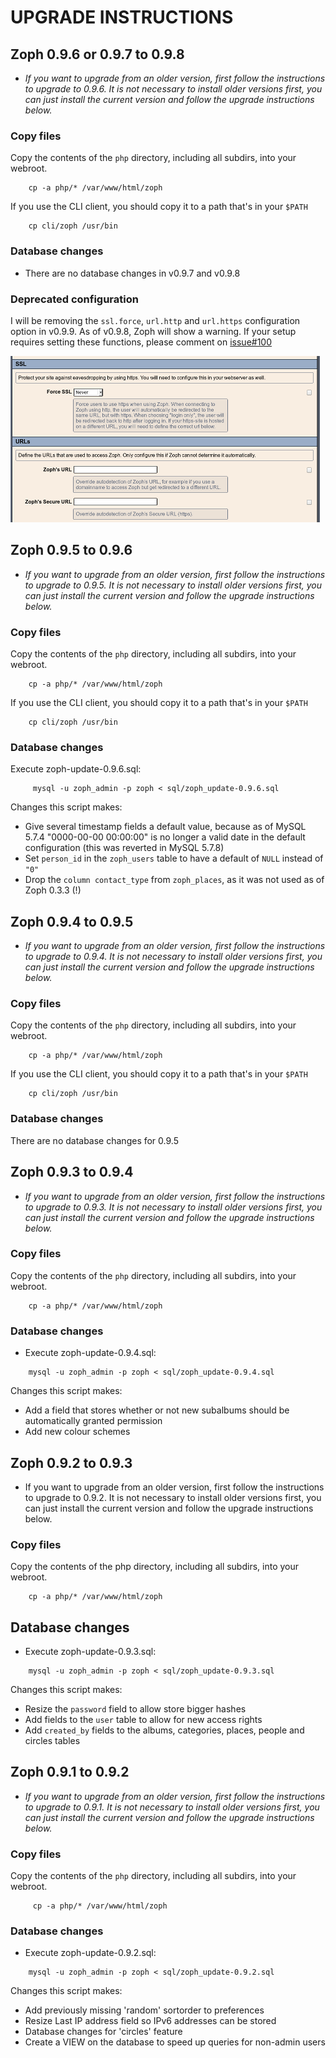 # UPGRADE INSTRUCTIONS #
## Zoph 0.9.6 or 0.9.7 to 0.9.8 ##

* *If you want to upgrade from an older version, first follow the instructions to upgrade to 0.9.6. It is not necessary to install older versions first, you can just install the current version and follow the upgrade instructions below.*

### Copy files ###
Copy the contents of the `php` directory, including all subdirs, into your webroot. 
```
    cp -a php/* /var/www/html/zoph
```
If you use the CLI client, you should copy it to a path that's in your `$PATH`
```
    cp cli/zoph /usr/bin
```

### Database changes ###
* There are no database changes in v0.9.7 and v0.9.8

### Deprecated configuration ###
I will be removing the `ssl.force`, `url.http` and `url.https` configuration option in v0.9.9. As of v0.9.8, Zoph will show a warning. If your setup requires setting these functions, please comment on [issue#100](http://github.com/jeroenrnl/zoph/issues/100)

![screenshot of the deprecated options](img/zoph-ssl-config.png)

## Zoph 0.9.5 to 0.9.6 ##
* *If you want to upgrade from an older version, first follow the instructions to upgrade to 0.9.5. It is not necessary to install older versions first, you can just install the current version and follow the upgrade instructions below.*

### Copy files ###
Copy the contents of the `php` directory, including all subdirs, into your webroot.
```
    cp -a php/* /var/www/html/zoph
```
If you use the CLI client, you should copy it to a path that's in your `$PATH`
```
    cp cli/zoph /usr/bin
```
### Database changes ###
Execute zoph-update-0.9.6.sql:
```
     mysql -u zoph_admin -p zoph < sql/zoph_update-0.9.6.sql
```
Changes this script makes:

* Give several timestamp fields a default value, because as of MySQL 5.7.4 "0000-00-00 00:00:00" is no longer a valid date in the default configuration (this was reverted in MySQL 5.7.8)
* Set `person_id` in the `zoph_users` table to have a default of `NULL` instead of `"0"`
* Drop the `column contact_type` from `zoph_places`, as it was not used as of Zoph 0.3.3 (!)

## Zoph 0.9.4 to 0.9.5 ##
* *If you want to upgrade from an older version, first follow the instructions to upgrade to 0.9.4. It is not necessary to install older versions first, you can just install the current version and follow the upgrade instructions below.*

### Copy files ###
Copy the contents of the `php` directory, including all subdirs, into your webroot.
```
    cp -a php/* /var/www/html/zoph
```
If you use the CLI client, you should copy it to a path that's in your `$PATH`
```
    cp cli/zoph /usr/bin
```
### Database changes ###
There are no database changes for 0.9.5

## Zoph 0.9.3 to 0.9.4 ##
* *If you want to upgrade from an older version, first follow the instructions to upgrade to 0.9.3. It is not necessary to install older versions first, you can just install the current version and follow the upgrade instructions below.*

### Copy files ###
Copy the contents of the `php` directory, including all subdirs, into your webroot.
```
    cp -a php/* /var/www/html/zoph
```

### Database changes ###
* Execute zoph-update-0.9.4.sql:
```
    mysql -u zoph_admin -p zoph < sql/zoph_update-0.9.4.sql
```
Changes this script makes:

* Add a field that stores whether or not new subalbums should be automatically granted permission
* Add new colour schemes

## Zoph 0.9.2 to 0.9.3 ##
* If you want to upgrade from an older version, first follow the instructions to upgrade to 0.9.2. It is not necessary to install older versions first, you can just install the current version and follow the upgrade instructions below.

### Copy files ###

Copy the contents of the php directory, including all subdirs, into your webroot.
```
    cp -a php/* /var/www/html/zoph
```
## Database changes ##
* Execute zoph-update-0.9.3.sql:
```
    mysql -u zoph_admin -p zoph < sql/zoph_update-0.9.3.sql
```
Changes this script makes:

* Resize the `password` field to allow store bigger hashes
* Add fields to the `user` table to allow for new access rights
* Add `created_by` fields to the albums, categories, places, people and circles tables

## Zoph 0.9.1 to 0.9.2 ##
* *If you want to upgrade from an older version, first follow the instructions to upgrade to 0.9.1. It is not necessary to install older versions first, you can just install the current version and follow the upgrade instructions below.*

### Copy files ###
Copy the contents of the `php` directory, including all subdirs, into your webroot. 
```
     cp -a php/* /var/www/html/zoph
```
### Database changes ###
* Execute zoph-update-0.9.2.sql:
```
    mysql -u zoph_admin -p zoph < sql/zoph_update-0.9.2.sql
```
Changes this script makes:

* Add previously missing 'random' sortorder to preferences
* Resize Last IP address field so IPv6 addresses can be stored
* Database changes for 'circles' feature
* Create a VIEW on the database to speed up queries for non-admin users
